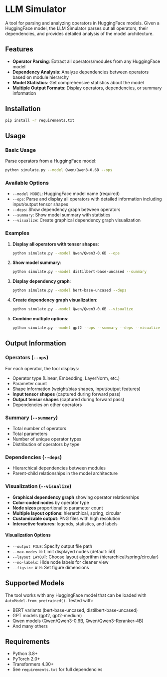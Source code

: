 # LLM Simulator

A tool for parsing and analyzing operators in HuggingFace models. Given a HuggingFace model, the LLM Simulator parses out all operators, their dependencies, and provides detailed analysis of the model architecture.

## Features

- **Operator Parsing**: Extract all operators/modules from any HuggingFace model
- **Dependency Analysis**: Analyze dependencies between operators based on module hierarchy
- **Model Statistics**: Get comprehensive statistics about the model
- **Multiple Output Formats**: Display operators, dependencies, or summary information

## Installation

```bash
pip install -r requirements.txt
```

## Usage

### Basic Usage

Parse operators from a HuggingFace model:

```bash
python simulate.py --model Qwen/Qwen3-0.6B --ops
```

### Available Options

- `--model MODEL`: HuggingFace model name (required)
- `--ops`: Parse and display all operators with detailed information including input/output tensor shapes
- `--deps`: Show dependency graph between operators
- `--summary`: Show model summary with statistics
- `--visualize`: Create graphical dependency graph visualization

### Examples

1. **Display all operators with tensor shapes**:
   ```bash
   python simulate.py --model Qwen/Qwen3-0.6B --ops
   ```

2. **Show model summary**:
   ```bash
   python simulate.py --model distilbert-base-uncased --summary
   ```

3. **Display dependency graph**:
   ```bash
   python simulate.py --model bert-base-uncased --deps
   ```

4. **Create dependency graph visualization**:
   ```bash
   python simulate.py --model Qwen/Qwen3-0.6B --visualize
   ```

5. **Combine multiple options**:
   ```bash
   python simulate.py --model gpt2 --ops --summary --deps --visualize
   ```

## Output Information

### Operators (`--ops`)
For each operator, the tool displays:
- Operator type (Linear, Embedding, LayerNorm, etc.)
- Parameter count
- Shape information (weight/bias shapes, input/output features)
- **Input tensor shapes** (captured during forward pass)
- **Output tensor shapes** (captured during forward pass)
- Dependencies on other operators

### Summary (`--summary`)
- Total number of operators
- Total parameters
- Number of unique operator types
- Distribution of operators by type

### Dependencies (`--deps`)
- Hierarchical dependencies between modules
- Parent-child relationships in the model architecture

### Visualization (`--visualize`)
- **Graphical dependency graph** showing operator relationships
- **Color-coded nodes** by operator type
- **Node sizes** proportional to parameter count
- **Multiple layout options**: hierarchical, spring, circular
- **Customizable output**: PNG files with high resolution
- **Interactive features**: legends, statistics, and labels

#### Visualization Options
- `--output FILE`: Specify output file path
- `--max-nodes N`: Limit displayed nodes (default: 50)
- `--layout LAYOUT`: Choose layout algorithm (hierarchical/spring/circular)
- `--no-labels`: Hide node labels for cleaner view
- `--figsize W H`: Set figure dimensions

## Supported Models

The tool works with any HuggingFace model that can be loaded with `AutoModel.from_pretrained()`. Tested with:
- BERT variants (bert-base-uncased, distilbert-base-uncased)
- GPT models (gpt2, gpt2-medium)
- Qwen models (Qwen/Qwen3-0.6B, Qwen/Qwen3-Reranker-4B)
- And many others

## Requirements

- Python 3.8+
- PyTorch 2.0+
- Transformers 4.30+
- See `requirements.txt` for full dependencies
